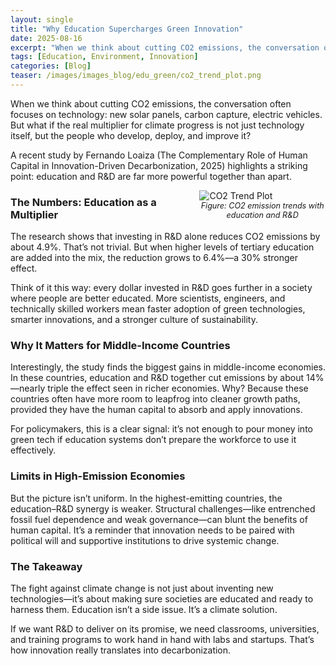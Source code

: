 ```yaml
---
layout: single
title: "Why Education Supercharges Green Innovation"
date: 2025-08-16
excerpt: "When we think about cutting CO2 emissions, the conversation often focuses on technology. But what if the real multiplier for climate progress is not just technology itself, but the people who develop, deploy, and improve it?"
tags: [Education, Environment, Innovation]
categories: [Blog]
teaser: /images/images_blog/edu_green/co2_trend_plot.png
---
```



When we think about cutting CO2 emissions, the conversation often focuses on technology: new solar panels, carbon capture, electric vehicles. But what if the real multiplier for climate progress is not just technology itself, but the people who develop, deploy, and improve it?

A recent study by Fernando Loaiza (The Complementary Role of Human Capital in Innovation-Driven Decarbonization, 2025) highlights a striking point: education and R&D are far more powerful together than apart.

<figure style="float: right; margin: 0 0 1em 1em; width: 40%;">
  <img src="{{ '/images/images_blog/edu_green/co2_trend_plot.png' | relative_url }}" 
       alt="CO2 Trend Plot" style="max-width:100%; height:auto;">
  <figcaption style="font-size: 0.9em; text-align: center;">
    <em>Figure: CO2 emission trends with education and R&D</em>
  </figcaption>
</figure>

### The Numbers: Education as a Multiplier

The research shows that investing in R&D alone reduces CO2 emissions by about 4.9%. That’s not trivial. But when higher levels of tertiary education are added into the mix, the reduction grows to 6.4%—a 30% stronger effect.

Think of it this way: every dollar invested in R&D goes further in a society where people are better educated. More scientists, engineers, and technically skilled workers mean faster adoption of green technologies, smarter innovations, and a stronger culture of sustainability.

### Why It Matters for Middle-Income Countries

Interestingly, the study finds the biggest gains in middle-income economies. In these countries, education and R&D together cut emissions by about 14%—nearly triple the effect seen in richer economies. Why? Because these countries often have more room to leapfrog into cleaner growth paths, provided they have the human capital to absorb and apply innovations.

For policymakers, this is a clear signal: it’s not enough to pour money into green tech if education systems don’t prepare the workforce to use it effectively.

### Limits in High-Emission Economies

But the picture isn’t uniform. In the highest-emitting countries, the education–R&D synergy is weaker. Structural challenges—like entrenched fossil fuel dependence and weak governance—can blunt the benefits of human capital. It’s a reminder that innovation needs to be paired with political will and supportive institutions to drive systemic change.

### The Takeaway

The fight against climate change is not just about inventing new technologies—it’s about making sure societies are educated and ready to harness them. Education isn’t a side issue. It’s a climate solution.

If we want R&D to deliver on its promise, we need classrooms, universities, and training programs to work hand in hand with labs and startups. That’s how innovation really translates into decarbonization.

